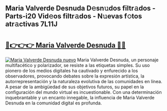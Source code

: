 ## Maria Valverde Desnuda D𝚎sn𝚞dos filtr𝚊dos - Parts-i20 Vid𝚎os filtr𝚊dos - N𝚞evas f𝚘tos atr𝚊ctivas 7L11J

# <h2><a href="http://mbdegn.tromn.icu/?c=Maria+Valverde+Desnuda">🔗👉👉👉 Maria Valverde Desnuda 🔗🔗</a></h2>

[![Maria Valverde Desnuda nuevo](https://i.imgur.com/pEAQMta.gif)](http://mbdegn.tromn.icu/?c=Maria+Valverde+Desnuda)
Maria Valverde Desnuda, un personaje multifacético y polarizador, se resiste a las etiquetas simples. Su uso pionero de los medios digitales ha cautivado y enfurecido a los observadores, provocando debates sobre la expresión artística, la autorrepresentación y la naturaleza evolutiva de las comunidades en línea. A pesar de la ambigüedad de sus objetivos futuros, su papel en la configuración del mundo virtual es incuestionable. Con una determinación inquebrantable y un encanto innegable, la influencia de Maria Valverde Desnuda en la comunidad digital es profunda.
